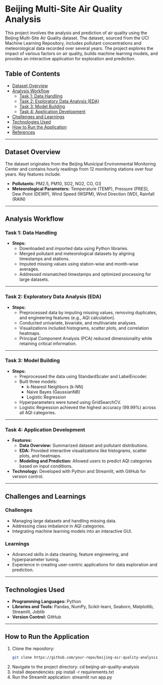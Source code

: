 # Beijing Multi-Site Air Quality Analysis

This project involves the analysis and prediction of air quality using the Beijing Multi-Site Air Quality dataset. The dataset, sourced from the UCI Machine Learning Repository, includes pollutant concentrations and meteorological data recorded over several years. The project explores the impact of various factors on air quality, builds machine learning models, and provides an interactive application for exploration and prediction.

## Table of Contents

- [Dataset Overview](#dataset-overview)
- [Analysis Workflow](#analysis-workflow)
  - [Task 1: Data Handling](#task-1-data-handling)
  - [Task 2: Exploratory Data Analysis (EDA)](#task-2-exploratory-data-analysis-eda)
  - [Task 3: Model Building](#task-3-model-building)
  - [Task 4: Application Development](#task-4-application-development)
- [Challenges and Learnings](#challenges-and-learnings)
- [Technologies Used](#technologies-used)
- [How to Run the Application](#how-to-run-the-application)
- [References](#references)

---

## Dataset Overview

The dataset originates from the Beijing Municipal Environmental Monitoring Center and contains hourly readings from 12 monitoring stations over four years. Key features include:

- **Pollutants:** PM2.5, PM10, SO2, NO2, CO, O3
- **Meteorological Parameters:** Temperature (TEMP), Pressure (PRES), Dew Point (DEWP), Wind Speed (WSPM), Wind Direction (WD), Rainfall (RAIN)

---

## Analysis Workflow

### Task 1: Data Handling

- **Steps:**
  - Downloaded and imported data using Python libraries.
  - Merged pollutant and meteorological datasets by aligning timestamps and stations.
  - Imputed missing values using station-wise and month-wise averages.
  - Addressed mismatched timestamps and optimized processing for large datasets.

---

### Task 2: Exploratory Data Analysis (EDA)

- **Steps:**
  - Preprocessed data by imputing missing values, removing duplicates, and engineering features (e.g., AQI calculation).
  - Conducted univariate, bivariate, and multivariate analyses.
  - Visualizations included histograms, scatter plots, and correlation heatmaps.
  - Principal Component Analysis (PCA) reduced dimensionality while retaining critical information.

---

### Task 3: Model Building

- **Steps:**
  - Preprocessed the data using StandardScaler and LabelEncoder.
  - Built three models:
    - k-Nearest Neighbors (k-NN)
    - Naive Bayes (GaussianNB)
    - Logistic Regression
  - Hyperparameters were tuned using GridSearchCV.
  - Logistic Regression achieved the highest accuracy (99.99%) across all AQI categories.

---

### Task 4: Application Development

- **Features:**
  - **Data Overview:** Summarized dataset and pollutant distributions.
  - **EDA:** Provided interactive visualizations like histograms, scatter plots, and heatmaps.
  - **Modeling and Prediction:** Allowed users to predict AQI categories based on input conditions.
- **Technology:** Developed with Python and Streamlit, with GitHub for version control.

---

## Challenges and Learnings

### Challenges

- Managing large datasets and handling missing data.
- Addressing class imbalance in AQI categories.
- Integrating machine learning models into an interactive GUI.

### Learnings

- Advanced skills in data cleaning, feature engineering, and hyperparameter tuning.
- Experience in creating user-centric applications for data exploration and prediction.

---

## Technologies Used

- **Programming Languages:** Python
- **Libraries and Tools:** Pandas, NumPy, Scikit-learn, Seaborn, Matplotlib, Streamlit, Joblib
- **Version Control:** GitHub

---

## How to Run the Application

1. Clone the repository:
   ```bash
   git clone https://github.com/your-repo/beijing-air-quality-analysis.git
2. Navigate to the project directory:
  cd beijing-air-quality-analysis
3. Install dependencies:
  pip install -r requirements.txt
4. Run the Streamlit application:
  streamlit run app.py
